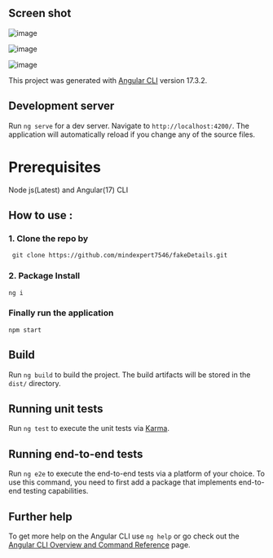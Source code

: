 
## Screen shot 
![image](https://github.com/mindexpert7546/fakeDetails/assets/89348788/011e0738-611a-4349-9045-3b2b2bb904fb)

![image](https://github.com/mindexpert7546/fakeDetails/assets/89348788/e5ec9c96-da76-4b63-948c-be93b2fc3c20)

![image](https://github.com/mindexpert7546/fakeDetails/assets/89348788/851d312a-9de5-44a6-9aeb-f102a79d98ad)

This project was generated with [Angular CLI](https://github.com/angular/angular-cli) version 17.3.2.

## Development server

Run `ng serve` for a dev server. Navigate to `http://localhost:4200/`. The application will automatically reload if you change any of the source files.

# Prerequisites
Node js(Latest) and Angular(17) CLI
## How to use :

### 1. Clone the repo by 
 ```
  git clone https://github.com/mindexpert7546/fakeDetails.git
```
### 2. Package Install 
```
ng i
```
### Finally run the application 
```
npm start
```
## Build

Run `ng build` to build the project. The build artifacts will be stored in the `dist/` directory.

## Running unit tests

Run `ng test` to execute the unit tests via [Karma](https://karma-runner.github.io).

## Running end-to-end tests

Run `ng e2e` to execute the end-to-end tests via a platform of your choice. To use this command, you need to first add a package that implements end-to-end testing capabilities.

## Further help

To get more help on the Angular CLI use `ng help` or go check out the [Angular CLI Overview and Command Reference](https://angular.io/cli) page.
